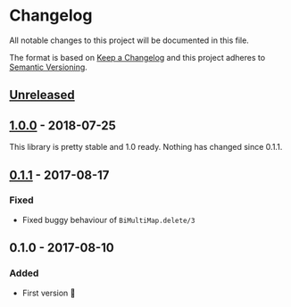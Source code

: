 # Changelog
All notable changes to this project will be documented in this file.

The format is based on [Keep a Changelog](http://keepachangelog.com/en/1.0.0/)
and this project adheres to [Semantic Versioning](http://semver.org/spec/v2.0.0.html).

## [Unreleased]

## [1.0.0] - 2018-07-25
This library is pretty stable and 1.0 ready. Nothing has changed since 0.1.1.

## [0.1.1] - 2017-08-17
### Fixed
- Fixed buggy behaviour of `BiMultiMap.delete/3`

## 0.1.0 - 2017-08-10
### Added
- First version 🎉

[Unreleased]: https://github.com/mkaput/elixir-bimap/compare/v1.0.0...HEAD
[1.0.0]: https://github.com/mkaput/elixir-bimap/compare/v0.1.1...v1.0.0
[0.1.1]: https://github.com/mkaput/elixir-bimap/compare/v0.1.0...v0.1.1
